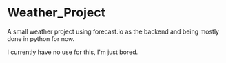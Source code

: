 Weather_Project
===============

A small weather project using forecast.io as the backend and being mostly done in python for now. 

I currently have no use for this, I'm just bored.
